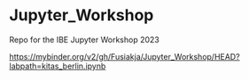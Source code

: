 # Jupyter_Workshop
Repo for the IBE Jupyter Workshop 2023

https://mybinder.org/v2/gh/Fusiakja/Jupyter_Workshop/HEAD?labpath=kitas_berlin.ipynb
